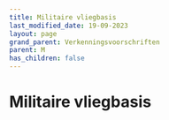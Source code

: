 ```yaml
---
title: Militaire vliegbasis
last_modified_date: 19-09-2023
layout: page
grand_parent: Verkenningsvoorschriften
parent: M
has_children: false
---
```


Militaire vliegbasis
====================


